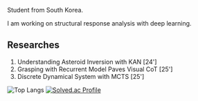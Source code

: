 Student from South Korea.

I am working on structural response analysis with deep learning.

## Researches
1. Understanding Asteroid Inversion with KAN [24']
2. Grasping with Recurrent Model Paves Visual CoT [25']
3. Discrete Dynamical System with MCTS [25']

![Top Langs](https://github-readme-stats.vercel.app/api/top-langs/?username=eIixirDev)
[![Solved.ac Profile](http://mazassumnida.wtf/api/v2/generate_badge?boj=bllacovvqso)](https://solved.ac/bllacovvqso/)
